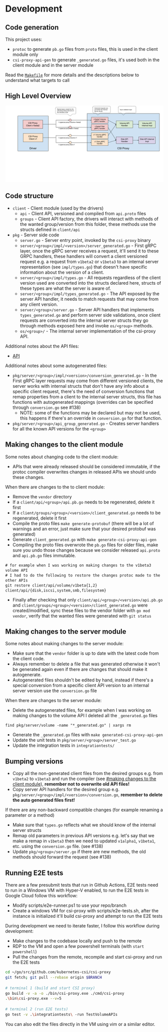 # Development

## Code generation

This project uses:

- `protoc` to generate `pb.go` files from `proto` files, this is used in the client module only
- `csi-proxy-api-gen` to generate `_generated.go` files, it's used both in the client module and in the server module

Read the [`Makefile`](./Makefile) for more details and the descriptions below to understand what targets to call

## High Level Overview

![CSI Proxy](./CSI-Proxy.png)

## Code structure

- `client` - Client module (used by the drivers)
  - `api` - Client API, versioned and compiled from `api.proto` files
  - `groups` - Client API factory, the drivers will interact with methods of the wanted group/version from this folder, these methods use the structs defined in `client/api`
- `pkg` - Server side code
  - `server.go` - Server entry point, invoked by the `csi-proxy` binary
  - `server/<group>/impl/<version>/server_generated.go` - First gRPC layer, once the gRPC server receives a request, it'll send it to these GRPC handlers, these handlers will convert a client versioned request e.g. a request from `v1beta2` or `v1beta3` to an internal server representation (see `impl/types.go`) that doesn't have specific information about the version of a client.
  - `server/<group>/impl/types.go` - All requests regardless of the client version used are converted into the structs declared here, structs of these types are what the server is aware of.
  - `server/<group>/impl/types_generated.go` - The API exposed by the server API handler, it needs to match requests that may come from any client version.
  - `server/<group>/server.go` - Server API handlers that implements `types_generated.go` and perform server side validations, once client requests are converted into the internal server structs they go through methods exposed here and invoke `os/<group>` methods.
  - `os/<group>/` - The internal server implementation of the csi-proxy API.

Additional notes about the API files:

- [API](./API.md)

Additional notes about some autogenerated files:

- `pkg/server/<group>/impl/<version>/conversion_generated.go` - In the First gRPC layer requests may come from different versioned clients, the server works with internal structs that don't have any info about a specific client request, there's the need of conversion functions that remap properties from a client to the internal server structs, this file has functions with autogenerated mappings (overrides can be specified through `conversion.go` see #138)
  - NOTE: some of the functions may be declared but may not be used, this happens if there's an override in `conversion.go` for that function.
- `pkg/server/<group>/api_group_generated.go` - Creates server handlers for all the known API versions for the `<group>`

## Making changes to the client module

Some notes about changing code to the client module:

- APIs that were already released should be considered immutable, if the protoc compiler overwrites changes in released APIs we should undo these changes.

When there are changes to the to client module:

- Remove the `vendor` directory
- If a `client/api/<group>/api.pb.go` needs to be regenerated, delete it first
- If a `client/groups/<group>/<version>/client_generated.go` needs to be regenerated, delete it first
- Compile the proto files `make generate-protobuf` (there will be a lot of warnings and an error, just make sure that your desired protobuf was generated)
- Generate `client_generated.go` with `make generate-csi-proxy-api-gen`
- Compiling the proto files overwrote the `pb.go` files for older files, make sure you undo those changes because we consider released `api.proto` and `api.pb.go` files immutable.

```shell
# for example when I was working on making changes to the v1beta3 volume API
# I had to do the following to restore the changes protoc made to the other APIs
git restore client/api/volume/v1beta{1,2} client/api/{disk,iscsi,system,smb,filesystem}
```

- Finally after checking that only `client/api/<group>/<version>/api.pb.go` and `client/groups/<group>/<version>/client_generated.go` were created/modified, sync these files to the vendor folder with `go mod vendor`, verify that the wanted files were generated with `git status`

## Making changes to the server module

Some notes about making changes to the server module:

- Make sure that the `vendor` folder is up to date with the latest code from the client code.
- Always remember to delete a file that was generated otherwise it won't be generated again even if there
  are changes that should make it autogenerate.
- Autogenerated files shouldn't be edited by hand, instead if there's a special conversion from a specific
  client API version to an internal server version use the `conversion.go` file

When there are changes to the server module:

- Delete the autogenerated files, for example when I was working on
  making changes to the volume API I deleted all the `_generated.go` files

```shell
find pkg/server/volume -name "*_generated.go" | xargs rm
```

- Generate the `_generated.go` files with `make generated-csi-proxy-api-gen`
- Update the unit tests in `pkg/server/<group>/server_test.go`
- Update the integration tests in `integrationtests/`

## Bumping versions

- Copy all the non-generated client files from the desired groups e.g. from `v1beta2` to `v1beta3` and run the compiler
  (see [#making changes to the client module](#making-changes-to-the-client-module)), **remember not to overwrite old API files!**
- Copy server API handlers for the desired group e.g. `pkg/server/<group>/impl/<version>/conversion.go`, **remember to delete the auto generated files first!**

If there are any non-backward compatible changes (for example renaming a parameter or a method)

- Make sure that `types.go` reflects what we should know of the internal server structs
- Remap old parameters in previous API versions e.g. let's say that we make a remap in `v1beta3` then we need to updated `v1alpha1`, `v1beta1`, etc. using the `conversion.go` file. (see #138)
- Update `pkg/<group>/server.go` if there are new methods, the old methods should forward the request (see #138)

## Running E2E tests

There are a few presubmit tests that run in Github Actions, E2E tests need to run in a Windows VM with Hyper-V enabled, to run the E2E tests in Google Cloud follow this workflow:

- Modify scripts/e2e-runner.ps1 to use your repo/branch
- Create a windows VM for csi-proxy with scripts/e2e-tests.sh, after the instance is initialized it'll build csi-proxy and attempt to run the E2E tests

During development we need to iterate faster, I follow this workflow during development:

- Make changes to the codebase locally and push to the remote
- RDP to the VM and open a few powershell terminals (with `start powershell`)
- Pull the changes from the remote, recompile and start csi-proxy and run the E2E tests

```bash
cd ~/go/src/github.com/kubernetes-csi/csi-proxy
git fetch; git pull --rebase origin $BRANCH

# terminal 1 (build and start CSI proxy)
go build -v -a -o ./bin/csi-proxy.exe ./cmd/csi-proxy
.\bin\csi-proxy.exe --v=5

# terminal 2 (run E2E tests)
go test -v .\integrationtests\ -run TestVolumeAPIs
```

You can also edit the files directly in the VM using vim or a similar editor.

